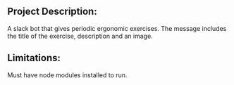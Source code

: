 ## Project Description:

A slack bot that gives periodic ergonomic exercises. The message includes the title of the exercise, description and an image.

## Limitations:
Must have node modules installed to run.